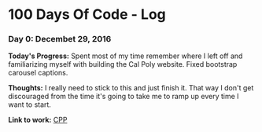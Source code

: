 # 100 Days Of Code - Log

### Day 0: Decembet 29, 2016

**Today's Progress:** Spent most of my time remember where I left off and familiarizing myself with building the Cal Poly website. Fixed bootstrap carousel captions.

**Thoughts:** I really need to stick to this and just finish it. That way I don't get discouraged from the time it's going to take me to ramp up every time I want to start.

**Link to work:** [CPP](http://bit.ly/2iKOVR6)
